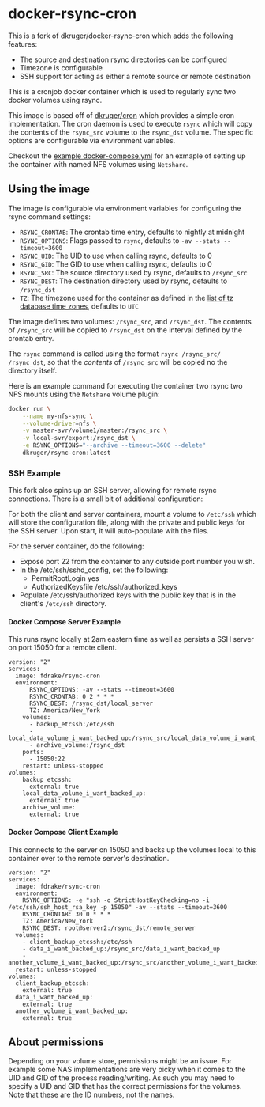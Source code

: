 # docker-rsync-cron

This is a fork of dkruger/docker-rsync-cron which adds the following features:

* The source and destination rsync directories can be configured
* Timezone is configurable
* SSH support for acting as either a remote source or remote destination

This is a cronjob docker container which is used to regularly sync two
docker volumes using rsync.

This image is based off of
[dkruger/cron](https://hub.docker.com/r/dkruger/cron/) which provides a simple
cron implementation. The cron daemon is used to execute `rsync` which will
copy the contents of the `rsync_src` volume to the `rsync_dst` volume. The
specific options are configurable via environment variables.

Checkout the [example docker-compose.yml](example/docker-compose.yml) for an
exmaple of setting up the container with named NFS volumes using `Netshare`.

## Using the image

The image is configurable via environment variables for configuring the rsync
command settings:

* `RSYNC_CRONTAB`: The crontab time entry, defaults to nightly at midnight
* `RSYNC_OPTIONS`: Flags passed to `rsync`, defaults to
`-av --stats --timeout=3600`
* `RSYNC_UID`: The UID to use when calling rsync, defaults to 0
* `RSYNC_GID`: The GID to use when calling rsync, defaults to 0
* `RSYNC_SRC`: The source directory used by rsync, defaults to `/rsync_src`
* `RSYNC_DEST`: The destination directory used by rsync, defaults to `/rsync_dst`
* `TZ`: The timezone used for the container as defined in the [list of tz database time zones](https://en.wikipedia.org/wiki/List_of_tz_database_time_zones), defaults to `UTC`

The image defines two volumes: `/rsync_src`, and `/rsync_dst`. The contents of
`/rsync_src` will be copied to `/rsync_dst` on the interval defined by the
crontab entry.

The `rsync` command is called using the format `rsync /rsync_src/ /rsync_dst`,
so that the *contents* of `/rsync_src` will be copied no the directory itself.

Here is an example command for executing the container two rsync two NFS mounts
using the `Netshare` volume plugin:
```bash
docker run \
    --name my-nfs-sync \
    --volume-driver=nfs \
    -v master-svr/volume1/master:/rsync_src \
    -v local-svr/export:/rsync_dst \
    -e RSYNC_OPTIONS="--archive --timeout=3600 --delete"
    dkruger/rsync-cron:latest
```

### SSH Example
This fork also spins up an SSH server, allowing for remote rsync connections.  There is a small bit of additional configuration:

For both the client and server containers, mount a volume to `/etc/ssh` which will store the configuration file, along with the private and public keys for the SSH server.  Upon start, it will auto-populate with the files.

For the server container, do the following:
* Expose port 22 from the container to any outside port number you wish.
* In the /etc/ssh/sshd_config, set the following:
  * PermitRootLogin yes
  * AuthorizedKeysfile /etc/ssh/authorized_keys
* Populate /etc/ssh/authorized keys with the public key that is in the client's `/etc/ssh` directory.

#### Docker Compose Server Example
This runs rsync locally at 2am eastern time as well as persists a SSH server on port 15050 for a remote client.

```
version: "2"
services:
  image: fdrake/rsync-cron
  environment:
      RSYNC_OPTIONS: -av --stats --timeout=3600
      RSYNC_CRONTAB: 0 2 * * *
      RSYNC_DEST: /rsync_dst/local_server
      TZ: America/New_York
    volumes:
      - backup_etcssh:/etc/ssh
      - local_data_volume_i_want_backed_up:/rsync_src/local_data_volume_i_want_backed_up
      - archive_volume:/rsync_dst
    ports:
      - 15050:22
    restart: unless-stopped
volumes:
	backup_etcssh:
	  external: true
	local_data_volume_i_want_backed_up:
	  external: true
	archive_volume:
	  external: true
```

#### Docker Compose Client Example
This connects to the server on 15050 and backs up the volumes local to this container over to the remote server's destination.

```
version: "2"
services:
  image: fdrake/rsync-cron
  environment:
    RSYNC_OPTIONS: -e "ssh -o StrictHostKeyChecking=no -i /etc/ssh/ssh_host_rsa_key -p 15050" -av --stats --timeout=3600
    RSYNC_CRONTAB: 30 0 * * *
    TZ: America/New_York
    RSYNC_DEST: root@server2:/rsync_dst/remote_server
  volumes:
    - client_backup_etcssh:/etc/ssh
    - data_i_want_backed_up:/rsync_src/data_i_want_backed_up
    - another_volume_i_want_backed_up:/rsync_src/another_volume_i_want_backed_up
  restart: unless-stopped
volumes:
  client_backup_etcssh:
    external: true
  data_i_want_backed_up:
    external: true
  another_volume_i_want_backed_up:
    external: true
```

## About permissions

Depending on your volume store, permissions might be an issue. For example some
NAS implementations are very picky when it comes to the UID and GID of the
process reading/writing. As such you may need to specify a UID and GID that has
the correct permissions for the volumes. Note that these are the ID numbers,
not the names.
